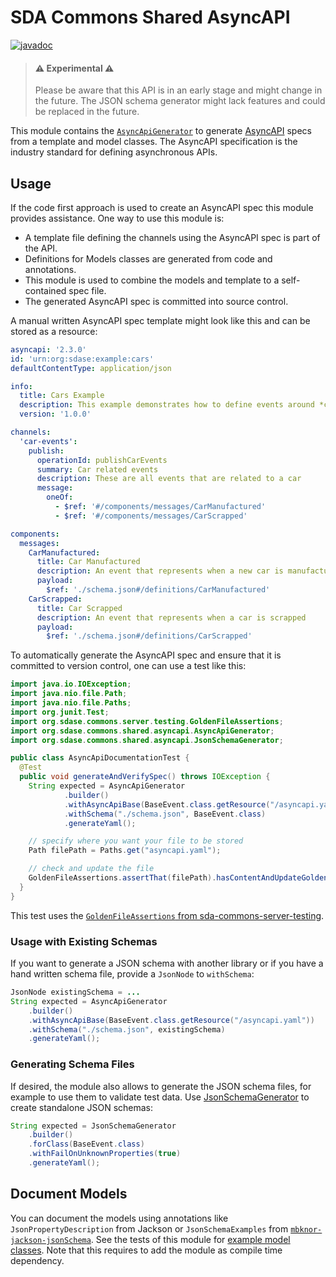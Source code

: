 # SDA Commons Shared AsyncAPI

[![javadoc](https://javadoc.io/badge2/org.sdase.commons/sda-commons-shared-asyncapi/javadoc.svg)](https://javadoc.io/doc/org.sdase.commons/sda-commons-shared-asyncapi)

> #### ⚠️ Experimental ⚠
>
> Please be aware that this API is in an early stage and might change in the future.
> The JSON schema generator might lack features and could be replaced in the future.
>


This module contains the [`AsyncApiGenerator`](./src/main/java/org/sdase/commons/shared/asyncapi/AsyncApiGenerator.java)
to generate [AsyncAPI](https://www.asyncapi.com/) specs from a template and model classes.
The AsyncAPI specification is the industry standard for defining asynchronous APIs.

## Usage

If the code first approach is used to create an AsyncAPI spec this module provides assistance.
One way to use this module is:

* A template file defining the channels using the AsyncAPI spec is part of the API.
* Definitions for Models classes are generated from code and annotations.
* This module is used to combine the models and template to a self-contained spec file.
* The generated AsyncAPI spec is committed into source control.

A manual written AsyncAPI spec template might look like this and can be stored as a resource:

```yaml
asyncapi: '2.3.0'
id: 'urn:org:sdase:example:cars'
defaultContentType: application/json

info:
  title: Cars Example
  description: This example demonstrates how to define events around *cars*.
  version: '1.0.0'

channels:
  'car-events':
    publish:
      operationId: publishCarEvents
      summary: Car related events
      description: These are all events that are related to a car
      message:
        oneOf:
          - $ref: '#/components/messages/CarManufactured'
          - $ref: '#/components/messages/CarScrapped'

components:
  messages:
    CarManufactured:
      title: Car Manufactured
      description: An event that represents when a new car is manufactured
      payload:
        $ref: './schema.json#/definitions/CarManufactured'
    CarScrapped:
      title: Car Scrapped
      description: An event that represents when a car is scrapped
      payload:
        $ref: './schema.json#/definitions/CarScrapped'
```

To automatically generate the AsyncAPI spec and ensure that it is committed to version control, 
one can use a test like this: 

```java
import java.io.IOException;
import java.nio.file.Path;
import java.nio.file.Paths;
import org.junit.Test;
import org.sdase.commons.server.testing.GoldenFileAssertions;
import org.sdase.commons.shared.asyncapi.AsyncApiGenerator;
import org.sdase.commons.shared.asyncapi.JsonSchemaGenerator;

public class AsyncApiDocumentationTest {
  @Test
  public void generateAndVerifySpec() throws IOException {
    String expected = AsyncApiGenerator
            .builder()
            .withAsyncApiBase(BaseEvent.class.getResource("/asyncapi.yaml"))
            .withSchema("./schema.json", BaseEvent.class)
            .generateYaml();

    // specify where you want your file to be stored
    Path filePath = Paths.get("asyncapi.yaml");

    // check and update the file
    GoldenFileAssertions.assertThat(filePath).hasContentAndUpdateGolden(expected);
  }
}
```

This test uses the [`GoldenFileAssertions` from sda-commons-server-testing](../sda-commons-server-testing).

### Usage with Existing Schemas

If you want to generate a JSON schema with another library or if you have a hand written schema file,
provide a `JsonNode` to `withSchema`:

```java
JsonNode existingSchema = ...
String expected = AsyncApiGenerator
    .builder()
    .withAsyncApiBase(BaseEvent.class.getResource("/asyncapi.yaml"))
    .withSchema("./schema.json", existingSchema)
    .generateYaml();
```


### Generating Schema Files

If desired, the module also allows to generate the JSON schema files, for example to use them to validate test data.
Use [JsonSchemaGenerator](./src/main/java/org/sdase/commons/shared/asyncapi/JsonSchemaGenerator.java) to create standalone JSON schemas:

```java
String expected = JsonSchemaGenerator
    .builder()
    .forClass(BaseEvent.class)
    .withFailOnUnknownProperties(true)
    .generateYaml();
```


## Document Models

You can document the models using annotations like `JsonPropertyDescription` from Jackson or
`JsonSchemaExamples` from [`mbknor-jackson-jsonSchema`](https://github.com/mbknor/mbknor-jackson-jsonSchema).
See the tests of this module for [example model classes](./src/test/java/org/sdase/commons/shared/asyncapi/models).
Note that this requires to add the module as compile time dependency.
